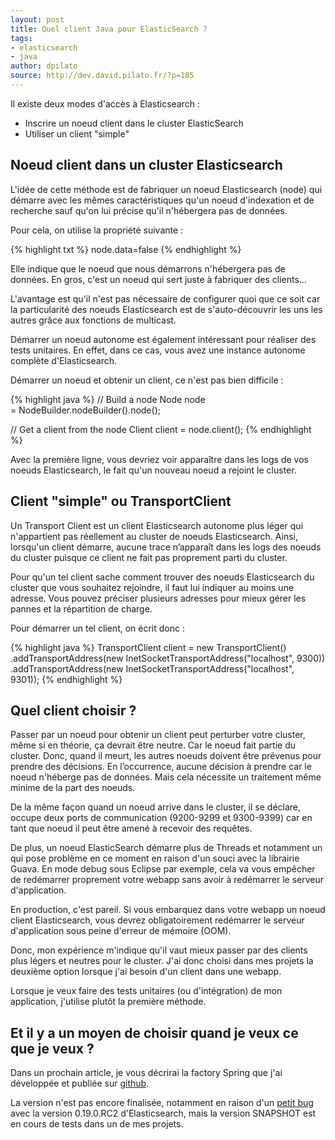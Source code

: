 ```yaml
---
layout: post
title: Quel client Java pour ElasticSearch ?
tags:
- elasticsearch
- java
author: dpilato
source: http://dev.david.pilato.fr/?p=185
---
```

Il existe deux modes d'accès à Elasticsearch :
<ul>
	<li>Inscrire un noeud client dans le cluster ElasticSearch</li>
	<li>Utiliser un client "simple"</li>
</ul>
<h2>Noeud client dans un cluster Elasticsearch</h2>
L'idée de cette méthode est de fabriquer un noeud Elasticsearch (node) qui démarre avec les mêmes caractéristiques qu'un noeud d'indexation et de recherche sauf qu'on lui précise qu'il n'hébergera pas de données.

Pour cela, on utilise la propriété suivante :

{% highlight txt %}
node.data=false
{% endhighlight %}

Elle indique que le noeud que nous démarrons n'hébergera pas de données. En gros, c'est un noeud qui sert juste à fabriquer des clients...

L'avantage est qu'il n'est pas nécessaire de configurer quoi que ce soit car la particularité des noeuds Elasticsearch est de s'auto-découvrir les uns les autres grâce aux fonctions de multicast.

Démarrer un noeud autonome est également intéressant pour réaliser des tests unitaires. En effet, dans ce cas, vous avez une instance autonome complète d'Elasticsearch.

Démarrer un noeud et obtenir un client, ce n'est pas bien difficile :

{% highlight java %}
// Build a node
Node node = NodeBuilder.nodeBuilder().node();

// Get a client from the node
Client client = node.client();
{% endhighlight %}

Avec la première ligne, vous devriez voir apparaître dans les logs de vos noeuds Elasticsearch, le fait qu'un nouveau noeud a rejoint le cluster.
<h2>Client "simple" ou TransportClient</h2>
Un Transport Client est un client Elasticsearch autonome plus léger qui n'appartient pas réellement au cluster de noeuds Elasticsearch. Ainsi, lorsqu'un client démarre, aucune trace n’apparaît dans les logs des noeuds du cluster puisque ce client ne fait pas proprement parti du cluster.

Pour qu'un tel client sache comment trouver des noeuds Elasticsearch du cluster que vous souhaitez rejoindre, il faut lui indiquer au moins une adresse. Vous pouvez préciser plusieurs adresses pour mieux gérer les pannes et la répartition de charge.

Pour démarrer un tel client, on écrit donc :

{% highlight java %}
TransportClient client = new TransportClient()
	.addTransportAddress(new InetSocketTransportAddress("localhost", 9300))
	.addTransportAddress(new InetSocketTransportAddress("localhost", 9301));
{% endhighlight %}

<h2>Quel client choisir ?</h2>
Passer par un noeud pour obtenir un client peut perturber votre cluster, même si en théorie, ça devrait être neutre. Car le noeud fait partie du cluster. Donc, quand il meurt, les autres noeuds doivent être prévenus pour prendre des décisions. En l’occurrence, aucune décision à prendre car le noeud n'héberge pas de données. Mais cela nécessite un traitement même minime de la part des noeuds.

De la même façon quand un noeud arrive dans le cluster, il se déclare, occupe deux ports de communication (9200-9299 et 9300-9399) car en tant que noeud il peut être amené à recevoir des requêtes.

De plus, un noeud ElasticSearch démarre plus de Threads et notamment un qui pose problème en ce moment en raison d'un souci avec la librairie Guava. En mode debug sous Eclipse par exemple, cela va vous empêcher de redémarrer proprement votre webapp sans avoir à redémarrer le serveur d'application.

En production, c'est pareil. Si vous embarquez dans votre webapp un noeud client Elasticsearch, vous devrez obligatoirement redémarrer le serveur d'application sous peine d'erreur de mémoire (OOM).

Donc, mon expérience m'indique qu'il vaut mieux passer par des clients plus légers et neutres pour le cluster. J'ai donc choisi dans mes projets la deuxième option lorsque j'ai besoin d'un client dans une webapp.

Lorsque je veux faire des tests unitaires (ou d'intégration) de mon application, j'utilise plutôt la première méthode.
<h2>Et il y a un moyen de choisir quand je veux ce que je veux ?</h2>
Dans un prochain article, je vous décrirai la factory Spring que j'ai développée et publiée sur <a title="Projet Spring Elasticsearch sur Github" href="https://github.com/dadoonet/spring-elasticsearch">github</a>.

La version n'est pas encore finalisée, notamment en raison d'un <a title="Bug 1691" href="https://github.com/elasticsearch/elasticsearch/issues/1691">petit bug</a> avec la version 0.19.0.RC2 d'Elasticsearch, mais la version SNAPSHOT est en cours de tests dans un de mes projets.
